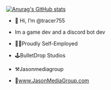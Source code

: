 [![Anurag's GitHub stats](https://github-readme-stats.vercel.app/api?username=tracer755&theme=radical)](https://github.com/anuraghazra/github-readme-stats)
- 👋 Hi, I’m @tracer755
- Im a game dev and a discord bot dev

- 👨‍💻Proudly Self-Employed 
- 🕹️BulletDrop Studios 
- ⚒️Jasonmediagroup 
- 📎www.JasonMediaGroup.com

